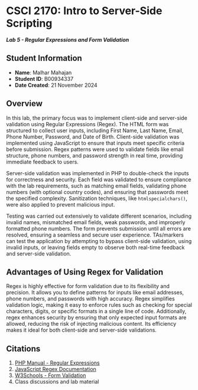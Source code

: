 # CSCI 2170: Intro to Server-Side Scripting

**_Lab 5 - Regular Expressions and Form Validation_**

## Student Information

- **Name**: Malhar Mahajan
- **Student ID**: B00934337
- **Date Created**: 21 November 2024

## Overview

In this lab, the primary focus was to implement client-side and server-side validation using Regular Expressions (Regex). The HTML form was structured to collect user inputs, including First Name, Last Name, Email, Phone Number, Password, and Date of Birth. Client-side validation was implemented using JavaScript to ensure that inputs meet specific criteria before submission. Regex patterns were used to validate fields like email structure, phone numbers, and password strength in real time, providing immediate feedback to users.

Server-side validation was implemented in PHP to double-check the inputs for correctness and security. Each field was validated to ensure compliance with the lab requirements, such as matching email fields, validating phone numbers (with optional country codes), and ensuring that passwords meet the specified complexity. Sanitization techniques, like `htmlspecialchars()`, were also applied to prevent malicious input.

Testing was carried out extensively to validate different scenarios, including invalid names, mismatched email fields, weak passwords, and improperly formatted phone numbers. The form prevents submission until all errors are resolved, ensuring a seamless and secure user experience. TAs/markers can test the application by attempting to bypass client-side validation, using invalid inputs, or leaving fields empty to observe both real-time feedback and server-side validation.

## Advantages of Using Regex for Validation

Regex is highly effective for form validation due to its flexibility and precision. It allows you to define patterns for inputs like email addresses, phone numbers, and passwords with high accuracy. Regex simplifies validation logic, making it easy to enforce rules such as checking for special characters, digits, or specific formats in a single line of code. Additionally, regex enhances security by ensuring that only expected input formats are allowed, reducing the risk of injecting malicious content. Its efficiency makes it ideal for both client-side and server-side validations.

## Citations

1. [PHP Manual - Regular Expressions](https://www.php.net/manual/en/book.pcre.php)
2. [JavaScript Regex Documentation](https://developer.mozilla.org/en-US/docs/Web/JavaScript/Guide/Regular_Expressions)
3. [W3Schools - Form Validation](https://www.w3schools.com/js/js_validation.asp)
4. Class discussions and lab material
